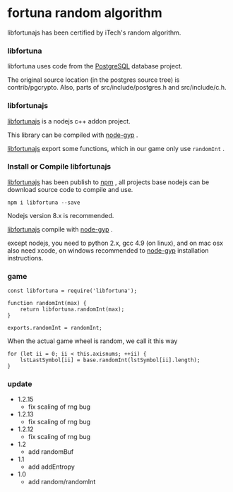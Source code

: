 # fortuna random algorithm

libfortunajs has been certified by iTech's random algorithm.

### libfortuna

libfortuna uses code from the [PostgreSQL](http://www.postgres.org/) database project.

The original source location (in the postgres source tree) is contrib/pgcrypto. Also, parts of src/include/postgres.h and src/include/c.h.

### libfortunajs

[libfortunajs](https://github.com/zhs007/libfortunajs) is a nodejs c++ addon project. 

This library can be compiled with [node-gyp](https://github.com/nodejs/node-gyp) .

[libfortunajs](https://github.com/zhs007/libfortunajs) export some functions, which in our game only use ```randomInt``` .

### Install or Compile libfortunajs

[libfortunajs](https://github.com/zhs007/libfortunajs) has been publish to [npm](https://www.npmjs.com/) , all projects base nodejs can be download source code to compile and use.

```
npm i libfortuna --save
``` 

Nodejs version 8.x is recommended.

[libfortunajs](https://github.com/zhs007/libfortunajs) compile with [node-gyp](https://github.com/nodejs/node-gyp) .

except nodejs, you need to python 2.x, gcc 4.9 (on linux), and on mac osx also need xcode, on windows recommended to [node-gyp](https://github.com/nodejs/node-gyp) installation instructions.

### game

```
const libfortuna = require('libfortuna');

function randomInt(max) {
    return libfortuna.randomInt(max);
}

exports.randomInt = randomInt;
```

When the actual game wheel is random, we call it this way

```
for (let ii = 0; ii < this.axisnums; ++ii) {
    lstLastSymbol[ii] = base.randomInt(lstSymbol[ii].length);
}
```

### update

- 1.2.15 
  - fix scaling of rng bug
- 1.2.13 
  - fix scaling of rng bug
- 1.2.12 
  - fix scaling of rng bug
- 1.2 
  - add randomBuf
- 1.1 
  - add addEntropy
- 1.0 
  - add random/randomInt
